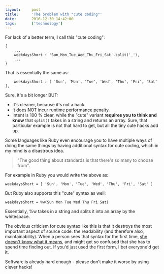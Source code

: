 ```yaml
---
layout:     post
title:      'The problem with "cute coding"'
date:       2016-12-30 14:42:00
tags:       ['technology']
---
```


For lack of a better term, I call this "cute coding":

```
{
	...
	weekdaysShort : 'Sun_Mon_Tue_Wed_Thu_Fri_Sat'.split('_'),
	...
}
```

That is essentially the same as:

```
	weekdaysShort : [ 'Sun', 'Mon', 'Tue', 'Wed', 'Thu', 'Fri', 'Sat' ],
```

Sure, it's a bit longer BUT:

- It's cleaner, because it's not a hack.
- It does NOT incur runtime performance penalty.
- Intent is 100 % clear, while the "cute" variant **requires you to think and know**
  that `split()` takes in a string and returns an array. Sure, that particular example is not that hard to get,
  but all the tiny cute hacks add up.

Some languages like Ruby even encourage you to have multiple ways of doing the same things by having additional syntax
for cute coding, which in my mind is a disastrous idea.

> "The good thing about standards is that there's so many to choose from".

For example in Ruby you would write the above as:

```
weekdaysShort = [ 'Sun', 'Mon', 'Tue', 'Wed', 'Thu', 'Fri', 'Sat' ]
```

But Ruby also supports this "cute" syntax as well:

```
weekdaysShort = %w(Sun Mon Tue Wed Thu Fri Sat)
```

Essentially, %w takes in a string and splits it into an array by the whitespace.

The obvious criticism for cute syntax like this is that it destroys the most important aspect of source code:
the readability (and therefore also, maintainability). When a person sees that syntax for the first time,
[she doesn't know what it means](http://stackoverflow.com/questions/1274675/what-does-warray-mean), and might
get so confused that she has to spend time finding out. If you'd just used the first form, I bet everyone'd get it.

Software is already hard enough - please don't make it worse by using clever hacks!
